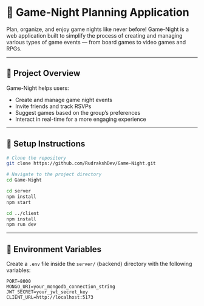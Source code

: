 # 🎲 Game-Night Planning Application

Plan, organize, and enjoy game nights like never before! Game-Night is a web application built to simplify the process of creating and managing various types of game events — from board games to video games and RPGs.

---

## 📌 Project Overview

Game-Night helps users:
- Create and manage game night events
- Invite friends and track RSVPs
- Suggest games based on the group’s preferences
- Interact in real-time for a more engaging experience

---

## 📄 Setup Instructions

```bash
# Clone the repository
git clone https://github.com/RudrakshDev/Game-Night.git

# Navigate to the project directory
cd Game-Night

cd server
npm install
npm start

cd ../client
npm install
npm run dev
```

---

## 📁 Environment Variables

Create a `.env` file inside the `server/` (backend) directory with the following variables:

```env
PORT=8000
MONGO_URI=your_mongodb_connection_string
JWT_SECRET=your_jwt_secret_key
CLIENT_URL=http://localhost:5173
